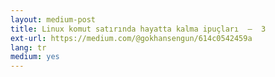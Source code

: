 ```yaml
---
layout: medium-post
title: Linux komut satırında hayatta kalma ipuçları  —  3
ext-url: https://medium.com/@gokhansengun/614c0542459a
lang: tr
medium: yes 
---
```


